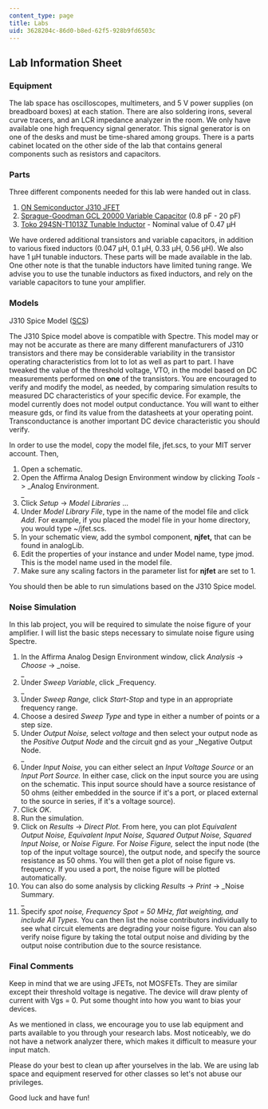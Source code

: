 ```yaml
---
content_type: page
title: Labs
uid: 3628204c-86d0-b8ed-62f5-928b9fd6503c
---
```


Lab Information Sheet
---------------------

### Equipment

The lab space has oscilloscopes, multimeters, and 5 V power supplies (on breadboard boxes) at each station. There are also soldering irons, several curve tracers, and an LCR impedance analyzer in the room. We only have available one high frequency signal generator. This signal generator is on one of the desks and must be time-shared among groups. There is a parts cabinet located on the other side of the lab that contains general components such as resistors and capacitors.

### Parts

Three different components needed for this lab were handed out in class.

1.  [ON Semiconductor J310 JFET](http://www.mouser.in/ProductDetail/ON-Semiconductor/J310/?qs=2OtswVQKCOFZIG%252bZq%252b4brw%3D%3D) 
2.  [Sprague-Goodman GCL 20000 Variable Capacitor](https://www.digikey.com/product-detail/en/sprague-goodman/GCL20000/SG1035-ND/272119) (0.8 pF - 20 pF)
3.  [Toko 294SN-T1013Z Tunable Inductor](https://www.datasheets360.com/part/detail/294sn-t1013z/8832527263395133785/) - Nominal value of 0.47 µH

We have ordered additional transistors and variable capacitors, in addition to various fixed inductors (0.047 µH, 0.1 µH, 0.33 µH, 0.56 µH). We also have 1 µH tunable inductors. These parts will be made available in the lab. One other note is that the tunable inductors have limited tuning range. We advise you to use the tunable inductors as fixed inductors, and rely on the variable capacitors to tune your amplifier.

### Models

J310 Spice Model ([SCS](/courses/electrical-engineering-and-computer-science/6-776-high-speed-communication-circuits-spring-2005/labs/jfet.scs))

The J310 Spice model above is compatible with Spectre. This model may or may not be accurate as there are many different manufacturers of J310 transistors and there may be considerable variability in the transistor operating characteristics from lot to lot as well as part to part. I have tweaked the value of the threshold voltage, VTO, in the model based on DC measurements performed on **one** of the transistors. You are encouraged to verify and modify the model, as needed, by comparing simulation results to measured DC characteristics of your specific device. For example, the model currently does not model output conductance. You will want to either measure gds, or find its value from the datasheets at your operating point. Transconductance is another important DC device characteristic you should verify.

In order to use the model, copy the model file, jfet.scs, to your MIT server account. Then,

1.  Open a schematic.
2.  Open the Affirma Analog Design Environment window by clicking _Tools_ -> _Analog Environment.  
    _
3.  Click _Setup_ -> _Model Libraries_ ...
4.  Under _Model Library File_, type in the name of the model file and click _Add_. For example, if you placed the model file in your home directory, you would type ~/jfet.scs.
5.  In your schematic view, add the symbol component, **njfet,** that can be found in analogLib.
6.  Edit the properties of your instance and under Model name, type jmod. This is the model name used in the model file.
7.  Make sure any scaling factors in the parameter list for **njfet** are set to 1.

You should then be able to run simulations based on the J310 Spice model.

### Noise Simulation

In this lab project, you will be required to simulate the noise figure of your amplifier. I will list the basic steps necessary to simulate noise figure using Spectre.

1.  In the Affirma Analog Design Environment window, click _Analysis_ -> _Choose_ -> _noise.  
    _
2.  Under _Sweep Variable_, click _Frequency.  
    _
3.  Under _Sweep Range,_ click _Start-Stop_ and type in an appropriate frequency range.
4.  Choose a desired _Sweep Type_ and type in either a number of points or a step size.
5.  Under _Output Noise,_ select _voltage_ and then select your output node as the _Positive Output Node_ and the circuit gnd as your _Negative Output Node.  
    _
6.  Under _Input Noise,_ you can either select an _Input Voltage Source_ or an _Input Port Source._ In either case, click on the input source you are using on the schematic. This input source should have a source resistance of 50 ohms (either embedded in the source if it's a port, or placed external to the source in series, if it's a voltage source).
7.  Click _OK_.
8.  Run the simulation.
9.  Click on _Results_ -> _Direct Plot._ From here, you can plot _Equivalent Output Noise, Equivalent Input Noise, Squared Output Noise, Squared Input Noise,_ or _Noise Figure._ For _Noise Figure,_ select the input node (the top of the input voltage source), the output node, and specify the source resistance as 50 ohms. You will then get a plot of noise figure vs. frequency. If you used a port, the noise figure will be plotted automatically.
10.  You can also do some analysis by clicking _Results_ -> _Print_ -> _Noise Summary.  
    _
11.  Specify _spot noise, Frequency Spot_ _\= 50 MHz, flat weighting, and include All Types._ You can then list the noise contributors individually to see what circuit elements are degrading your noise figure. You can also verify noise figure by taking the total output noise and dividing by the output noise contribution due to the source resistance.

### Final Comments

Keep in mind that we are using JFETs, not MOSFETs. They are similar except their threshold voltage is negative. The device will draw plenty of current with Vgs = 0. Put some thought into how you want to bias your devices.

As we mentioned in class, we encourage you to use lab equipment and parts available to you through your research labs. Most noticeably, we do not have a network analyzer there, which makes it difficult to measure your input match.

Please do your best to clean up after yourselves in the lab. We are using lab space and equipment reserved for other classes so let's not abuse our privileges.

Good luck and have fun!